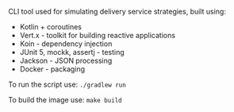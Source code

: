 CLI tool used for simulating delivery service strategies, built using:
* Kotlin + coroutines
* Vert.x - toolkit for building reactive applications
* Koin - dependency injection 
* JUnit 5, mockk, assertj - testing
* Jackson - JSON processing
* Docker - packaging

To run the script use: 
`./gradlew run`

To build the image use: `make build`
